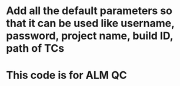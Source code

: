 # Add all the default parameters so that it can be used like username, password, project name, build ID, path of TCs
# This code is for ALM QC
